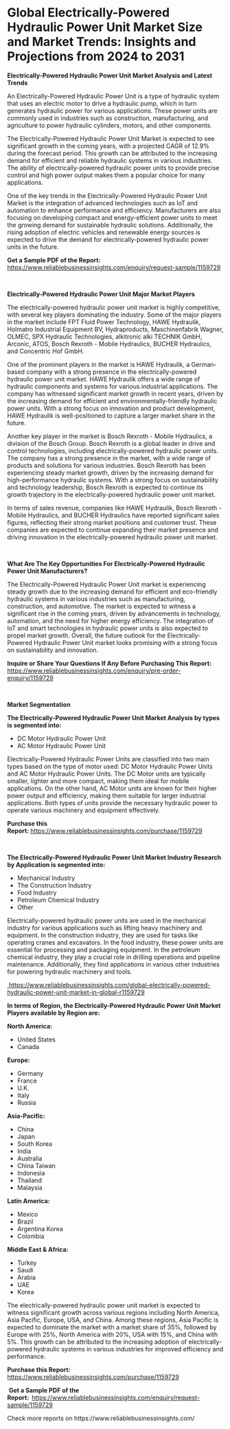 <p><h1>Global Electrically-Powered Hydraulic Power Unit Market Size and Market Trends: Insights and Projections from 2024 to 2031</h1></p><p><strong>Electrically-Powered Hydraulic Power Unit Market Analysis and Latest Trends</strong></p>
<p><p>An Electrically-Powered Hydraulic Power Unit is a type of hydraulic system that uses an electric motor to drive a hydraulic pump, which in turn generates hydraulic power for various applications. These power units are commonly used in industries such as construction, manufacturing, and agriculture to power hydraulic cylinders, motors, and other components.</p><p>The Electrically-Powered Hydraulic Power Unit Market is expected to see significant growth in the coming years, with a projected CAGR of 12.9% during the forecast period. This growth can be attributed to the increasing demand for efficient and reliable hydraulic systems in various industries. The ability of electrically-powered hydraulic power units to provide precise control and high power output makes them a popular choice for many applications.</p><p>One of the key trends in the Electrically-Powered Hydraulic Power Unit Market is the integration of advanced technologies such as IoT and automation to enhance performance and efficiency. Manufacturers are also focusing on developing compact and energy-efficient power units to meet the growing demand for sustainable hydraulic solutions. Additionally, the rising adoption of electric vehicles and renewable energy sources is expected to drive the demand for electrically-powered hydraulic power units in the future.</p></p>
<p><strong>Get a Sample PDF of the Report:&nbsp;</strong> <a href="https://www.reliablebusinessinsights.com/enquiry/request-sample/1159729">https://www.reliablebusinessinsights.com/enquiry/request-sample/1159729</a></p>
<p>&nbsp;</p>
<p><strong>Electrically-Powered Hydraulic Power Unit Major Market Players</strong></p>
<p><p>The electrically-powered hydraulic power unit market is highly competitive, with several key players dominating the industry. Some of the major players in the market include FPT Fluid Power Technology, HAWE Hydraulik, Holmatro Industrial Equipment BV, Hydraproducts, Maschinenfabrik Wagner, OLMEC, SPX Hydraulic Technologies, alkitronic alki TECHNIK GmbH, Arconic, ATOS, Bosch Rexroth - Mobile Hydraulics, BUCHER Hydraulics, and Concentric Hof GmbH.</p><p>One of the prominent players in the market is HAWE Hydraulik, a German-based company with a strong presence in the electrically-powered hydraulic power unit market. HAWE Hydraulik offers a wide range of hydraulic components and systems for various industrial applications. The company has witnessed significant market growth in recent years, driven by the increasing demand for efficient and environmentally-friendly hydraulic power units. With a strong focus on innovation and product development, HAWE Hydraulik is well-positioned to capture a larger market share in the future.</p><p>Another key player in the market is Bosch Rexroth - Mobile Hydraulics, a division of the Bosch Group. Bosch Rexroth is a global leader in drive and control technologies, including electrically-powered hydraulic power units. The company has a strong presence in the market, with a wide range of products and solutions for various industries. Bosch Rexroth has been experiencing steady market growth, driven by the increasing demand for high-performance hydraulic systems. With a strong focus on sustainability and technology leadership, Bosch Rexroth is expected to continue its growth trajectory in the electrically-powered hydraulic power unit market.</p><p>In terms of sales revenue, companies like HAWE Hydraulik, Bosch Rexroth - Mobile Hydraulics, and BUCHER Hydraulics have reported significant sales figures, reflecting their strong market positions and customer trust. These companies are expected to continue expanding their market presence and driving innovation in the electrically-powered hydraulic power unit market.</p></p>
<p>&nbsp;</p>
<p><strong>What Are The Key Opportunities For Electrically-Powered Hydraulic Power Unit Manufacturers?</strong></p>
<p><p>The Electrically-Powered Hydraulic Power Unit market is experiencing steady growth due to the increasing demand for efficient and eco-friendly hydraulic systems in various industries such as manufacturing, construction, and automotive. The market is expected to witness a significant rise in the coming years, driven by advancements in technology, automation, and the need for higher energy efficiency. The integration of IoT and smart technologies in hydraulic power units is also expected to propel market growth. Overall, the future outlook for the Electrically-Powered Hydraulic Power Unit market looks promising with a strong focus on sustainability and innovation.</p></p>
<p><strong>Inquire or Share Your Questions If Any Before Purchasing This Report:</strong> <a href="https://www.reliablebusinessinsights.com/enquiry/pre-order-enquiry/1159729">https://www.reliablebusinessinsights.com/enquiry/pre-order-enquiry/1159729</a></p>
<p>&nbsp;</p>
<p><strong>Market Segmentation</strong></p>
<p><strong>The Electrically-Powered Hydraulic Power Unit Market Analysis by types is segmented into:</strong></p>
<p><ul><li>DC Motor Hydraulic Power Unit</li><li>AC Motor Hydraulic Power Unit</li></ul></p>
<p><p>Electrically-Powered Hydraulic Power Units are classified into two main types based on the type of motor used: DC Motor Hydraulic Power Units and AC Motor Hydraulic Power Units. The DC Motor units are typically smaller, lighter and more compact, making them ideal for mobile applications. On the other hand, AC Motor units are known for their higher power output and efficiency, making them suitable for larger industrial applications. Both types of units provide the necessary hydraulic power to operate various machinery and equipment effectively.</p></p>
<p><strong>Purchase this Report:&nbsp;</strong><a href="https://www.reliablebusinessinsights.com/purchase/1159729">https://www.reliablebusinessinsights.com/purchase/1159729</a></p>
<p>&nbsp;</p>
<p><strong>The Electrically-Powered Hydraulic Power Unit Market Industry Research by Application is segmented into:</strong></p>
<p><ul><li>Mechanical Industry</li><li>The Construction Industry</li><li>Food Industry</li><li>Petroleum Chemical Industry</li><li>Other</li></ul></p>
<p><p>Electrically-powered hydraulic power units are used in the mechanical industry for various applications such as lifting heavy machinery and equipment. In the construction industry, they are used for tasks like operating cranes and excavators. In the food industry, these power units are essential for processing and packaging equipment. In the petroleum chemical industry, they play a crucial role in drilling operations and pipeline maintenance. Additionally, they find applications in various other industries for powering hydraulic machinery and tools.</p></p>
<p><a href="https://www.reliablebusinessinsights.com/global-electrically-powered-hydraulic-power-unit-market-in-global-r1159729">&nbsp;https://www.reliablebusinessinsights.com/global-electrically-powered-hydraulic-power-unit-market-in-global-r1159729</a></p>
<p><strong>In terms of Region, the Electrically-Powered Hydraulic Power Unit Market Players available by Region are:</strong></p>
<p>
    <p> <strong> North America: </strong>
        <ul>
            <li>United States</li>
            <li>Canada</li>
        </ul>
        </p> 
    <p> <strong> Europe: </strong>
        <ul>
            <li>Germany</li>
            <li>France</li>
            <li>U.K.</li>
            <li>Italy</li>
            <li>Russia</li>
        </ul>
        </p> 
    <p> <strong> Asia-Pacific: </strong>
        <ul>
            <li>China</li>
            <li>Japan</li>
            <li>South Korea</li>
            <li>India</li>
            <li>Australia</li>
            <li>China Taiwan</li>
            <li>Indonesia</li>
            <li>Thailand</li>
            <li>Malaysia</li>
        </ul>
        </p> 
    <p> <strong> Latin America: </strong>
        <ul>
            <li>Mexico</li>
            <li>Brazil</li>
            <li>Argentina Korea</li>
            <li>Colombia</li>
        </ul>
        </p> 
    <p> <strong> Middle East & Africa: </strong>
        <ul>
            <li>Turkey</li>
            <li>Saudi</li>
            <li>Arabia</li>
            <li>UAE</li>
            <li>Korea</li>
        </ul>
    </p>
    </p>
<p><p>The electrically-powered hydraulic power unit market is expected to witness significant growth across various regions including North America, Asia Pacific, Europe, USA, and China. Among these regions, Asia Pacific is expected to dominate the market with a market share of 35%, followed by Europe with 25%, North America with 20%, USA with 15%, and China with 5%. This growth can be attributed to the increasing adoption of electrically-powered hydraulic systems in various industries for improved efficiency and performance.</p></p>
<p><strong>Purchase this Report: </strong><a href="https://www.reliablebusinessinsights.com/purchase/1159729">https://www.reliablebusinessinsights.com/purchase/1159729</a></p>
<p>&nbsp;<strong>Get a Sample PDF of the Report:&nbsp;&nbsp;</strong><a href="https://www.reliablebusinessinsights.com/enquiry/request-sample/1159729">https://www.reliablebusinessinsights.com/enquiry/request-sample/1159729</a></p>
<p><strong></strong></p>
<p>Check more reports on https://www.reliablebusinessinsights.com/</p>